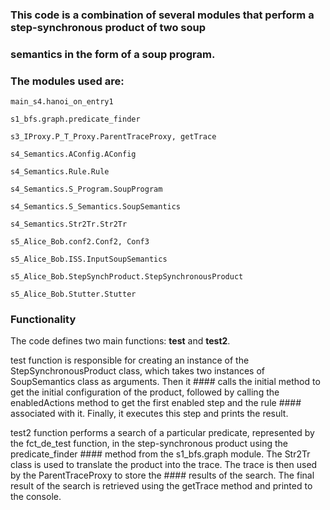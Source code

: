 
### This code is a combination of several modules that perform a step-synchronous product of two soup 
### semantics in the form of a soup program. 
### The modules used are:

`main_s4.hanoi_on_entry1`

`s1_bfs.graph.predicate_finder`

`s3_IProxy.P_T_Proxy.ParentTraceProxy, getTrace`

`s4_Semantics.AConfig.AConfig`

`s4_Semantics.Rule.Rule`

`s4_Semantics.S_Program.SoupProgram`

`s4_Semantics.S_Semantics.SoupSemantics`

`s4_Semantics.Str2Tr.Str2Tr`

`s5_Alice_Bob.conf2.Conf2, Conf3`

`s5_Alice_Bob.ISS.InputSoupSemantics`

`s5_Alice_Bob.StepSynchProduct.StepSynchronousProduct`

`s5_Alice_Bob.Stutter.Stutter`

### Functionality

The code defines two main functions: **test** and **test2**.


 test function is responsible for creating an instance of the StepSynchronousProduct class, which takes two instances of SoupSemantics class as arguments. Then it #### calls the initial method to get the initial configuration of the product, followed by calling the enabledActions method to get the first enabled step and the rule #### associated with it. Finally, it executes this step and prints the result.

 test2 function performs a search of a particular predicate, represented by the fct_de_test function, in the step-synchronous product using the predicate_finder #### method from the s1_bfs.graph module. The Str2Tr class is used to translate the product into the trace. The trace is then used by the ParentTraceProxy to store the #### results of the search. The final result of the search is retrieved using the getTrace method and printed to the console.
